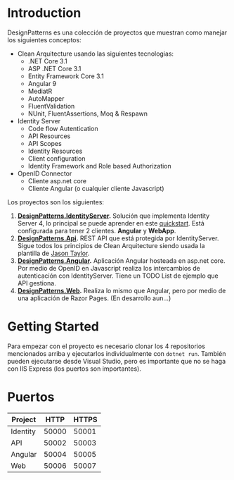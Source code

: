 # Introduction 
DesignPatterns es una colección de proyectos que muestran como manejar los siguientes conceptos:

- Clean Arquitecture usando las siguientes tecnologias:
    - .NET Core 3.1
    - ASP .NET Core 3.1
    - Entity Framework Core 3.1
    - Angular 9
    - MediatR
    - AutoMapper
    - FluentValidation
    - NUnit, FluentAssertions, Moq & Respawn
- Identity Server
    - Code flow Autentication
    - API Resources
    - API Scopes
    - Identity Resources
    - Client configuration
    - Identity Framework and Role based Authorization
- OpenID Connector
    - Cliente asp.net core
    - Cliente Angular (o cualquier cliente Javascript)

Los proyectos son los siguientes:

1. **[DesignPatterns.IdentityServer](https://github.com/isaacOjeda/DesignPatterns.IdentityServer).** Solución que implementa Identity Server 4, lo principal se puede aprender en este [quickstart](https://identityserver4.readthedocs.io/en/latest/quickstarts/0_overview.html). Está configurada para tener 2 clientes. **Angular** y **WebApp**.
2. **[DesignPatterns.Api](https://github.com/isaacOjeda/DesignPatterns.Api).** REST API que está protegida por IdentityServer. Sigue todos los principios de Clean Arquitecture siendo usada la plantilla de [Jason Taylor](https://jasontaylor.dev/clean-architecture-getting-started/).
3. **[DesignPatterns.Angular](https://github.com/isaacOjeda/DesignPatterns.Angular).** Aplicación Angular hosteada en asp.net core. Por medio de OpenID en Javascript realiza los intercambios de autenticación con IdentityServer. Tiene un TODO List de ejemplo que API gestiona.
4. **[DesignPatterns.Web](https://github.com/isaacOjeda/DesignPatterns.Web).** Realiza lo mismo que Angular, pero por medio de una aplicación de Razor Pages. (En desarrollo aun...)

# Getting Started
Para empezar con el proyecto es necesario clonar los 4 repositorios mencionados arriba y ejecutarlos individualmente con `dotnet run`. También pueden ejecutarse desde Visual Studio, pero es importante que no se haga con IIS Express (los puertos son importantes).

# Puertos
|Project  | HTTP | HTTPS|
|---------|------|-------|
|Identity |50000 | 50001 |
|API      |50002 | 50003 |
|Angular  |50004 | 50005 |
|Web      |50006 | 50007 |